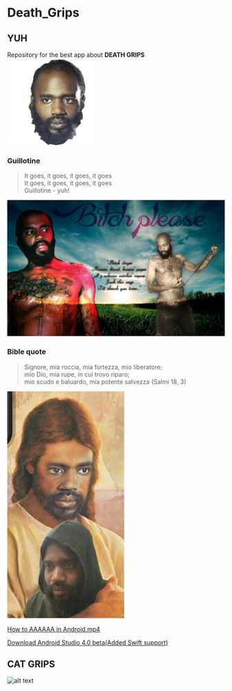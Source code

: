 # Death_Grips
## YUH
Repository for the best app about **DEATH GRIPS**
<br />
![alt text](https://raw.githubusercontent.com/Pnogo/Death_Grips/master/mc-ride-png-fixed.png)
### Guillotine
>It goes, it goes, it goes, it goes <br />
>It goes, it goes, it goes, it goes<br />
>Guillotine - yuh!


![alt text](https://raw.githubusercontent.com/Pnogo/Death_Grips/master/quote.png)

### Bible quote
>Signore, mia roccia, mia fortezza, mio liberatore; <br />
>mio Dio, mia rupe, in cui trovo riparo; <br />
>mio scudo e baluardo, mia potente salvezza (Salmi 18, 3)

![alte text](https://raw.githubusercontent.com/Pnogo/Death_Grips/master/amen.jpg)


[How to AAAAAA in Android.mp4](https://www.youtube.com/watch?v=1T8wfdKepB4&t=11s "AAAAAA AAAAAAA AAAAAAA")

[Download Android Studio 4.0 beta(Added Swift support)](https://abbonamento.sky.it/newaol/abbonationline?codPromo=6822&p=11100&g=1&i=0&intcmp=acquista_layersat_cta_scegli)


## CAT GRIPS
![alt text](https://github.com/Pnogo/Death_Grips/blob/master/Catto_grips.gif?raw=true)
